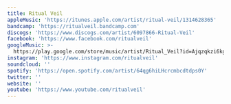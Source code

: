 ```yaml
---
title: Ritual Veil
appleMusic: 'https://itunes.apple.com/artist/ritual-veil/1314628365'
bandcamp: 'https://ritualveil.bandcamp.com'
discogs: 'https://www.discogs.com/artist/6097866-Ritual-Veil'
facebook: 'https://www.facebook.com/ritualveil'
googleMusic: >-
  https://play.google.com/store/music/artist/Ritual_Veil?id=Ajqzqkzi6kg6233hqxbod3h2mya
instagram: 'https://www.instagram.com/ritualveil'
soundcloud: ''
spotify: 'https://open.spotify.com/artist/64qg6hiLHcrcmbcdtdps0Y'
twitter: ''
website: ''
youtube: 'https://www.youtube.com/ritualveil'
---
```

